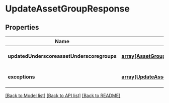 # UpdateAssetGroupResponse

## Properties
Name | Type | Description | Notes
------------ | ------------- | ------------- | -------------
**updatedUnderscoreassetUnderscoregroups** | [**array[AssetGroupBinding]**](AssetGroupBinding.md) |  | [optional] [default to null]
**exceptions** | [**array[UpdateAssetGroupResponseExceptionsInner]**](UpdateAssetGroupResponseExceptionsInner.md) |  | [optional] [default to null]

[[Back to Model list]](../README.md#documentation-for-models) [[Back to API list]](../README.md#documentation-for-api-endpoints) [[Back to README]](../README.md)


